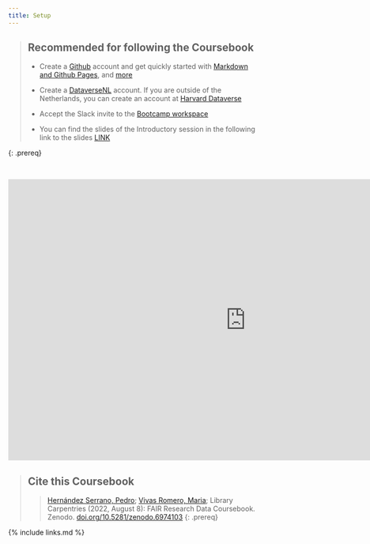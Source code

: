 ```yaml
---
title: Setup
---
```


> ## Recommended for following the Coursebook
> 
> - Create a [Github](https://github.com/) account and get quickly started with [Markdown and Github Pages](https://www.youtube.com/watch?v=peQprAGUcrs), and [more](https://www.markdownguide.org/getting-started/)      
> 
> - Create a [DataverseNL](https://dataverse.nl/) account. If you are outside of the Netherlands, you can create an account at [Harvard Dataverse](https://dataverse.harvard.edu/)  
> 
> - Accept the Slack invite to the [Bootcamp workspace](https://join.slack.com/t/slack-kqs7126/shared_invite/zt-1d190oswz-EWGEFrOmdubkDI~SHY~YdQ)
> 
> - You can find the slides of the Introductory session in the following link to the slides [LINK](https://docs.google.com/presentation/d/e/2PACX-1vTxguxIFc_VPIiy9S4J9FdE6ZvYXr2zGauRnkQqxI9oMt8mJxnL1cH4SvwqaB87xj0WnwPBTmSFi1RB/pub?start=false&loop=false&delayms=5000)
>
{: .prereq}

<br>
<p align="center"><iframe src="https://docs.google.com/presentation/d/e/2PACX-1vTxguxIFc_VPIiy9S4J9FdE6ZvYXr2zGauRnkQqxI9oMt8mJxnL1cH4SvwqaB87xj0WnwPBTmSFi1RB/embed?start=false&loop=false&delayms=3000" frameborder="0" width="960" height="569" allowfullscreen="true" mozallowfullscreen="true" webkitallowfullscreen="true"></iframe></p>

> ## Cite this Coursebook
> > [Hernández Serrano, Pedro](https://www.maastrichtuniversity.nl/nl/p.hernandezserrano); [Vivas Romero, Maria](https://www.maastrichtuniversity.nl/m.vivasromero); Library Carpentries (2022, August 8): FAIR Research Data Coursebook. Zenodo. [doi.org/10.5281/zenodo.6974103](https://doi.org/10.5281/zenodo.6974103)
{: .prereq}

{% include links.md %}
